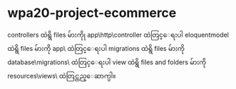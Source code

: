 # wpa20-project-ecommerce

controllers ထဲရွိ files မ်ားကိုု app\http\controller ထဲတြင္ေရးပါ
eloquentmodel ထဲရွိ files မ်ားကို app\ ထဲတြင္ေရးပါ
migrations ထဲရွိ files မ်ားကို  database\migrations\  ထဲတြင္ေရးပါ
view ထဲရွိ  files and folders မ်ားကို resources\views\ ထဲတြင္တည္ေဆာက္ပါ။

